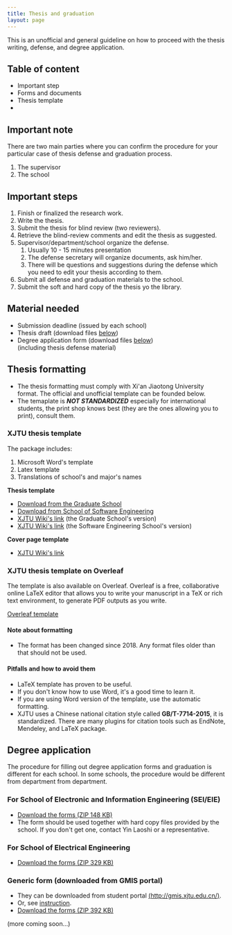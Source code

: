 ```yaml
---
title: Thesis and graduation 
layout: page
---
```

This is an unofficial and general guideline on how to proceed with the thesis writing, defense, and degree application. 

## Table of content 
- Important step
- Forms and documents 
- Thesis template 
- 

## Important note
There are two main parties where you can confirm the procedure for your particular case of thesis defense and graduation process. 
1. The supervisor
2. The school

## Important steps
1. Finish or finalized the research work.
2. Write the thesis.
3. Submit the thesis for blind review (two reviewers).
4. Retrieve the blind-review comments and edit the thesis as suggested. 
5. Supervisor/department/school organize the defense. 
   1. Usually 10 - 15 minutes presentation 
   2. The defense secretary will organize documents, ask him/her. 
   3. There will be questions and suggestions during the defense which you need to edit your thesis according to them. 
6. Submit all defense and graduation materials to the school. 
7. Submit the soft and hard copy of the thesis yo the library. 

## Material needed
- Submission deadline (issued by each school)
- Thesis draft (download files [below](#xjtu-thesis-template))
- Degree application form (download files [below](#degree-application)) <br />
(including thesis defense material)

## Thesis formatting
- The thesis formatting must comply with Xi'an Jiaotong University format. The official and unofficial template can be founded below. 
- The temaplate is ***NOT STANDARDIZED*** especially for international students, the print shop knows best (they are the ones allowing you to print), consult them. 

### XJTU thesis template
The package includes: 
1. Microsoft Word's template
2. Latex template
3. Translations of school's and major's names

**Thesis template**
- [Download from the Graduate School](http://gs.xjtu.edu.cn/info/1021/4220.htm)
- [Download from School of Software Engineering](http://se.xjtu.edu.cn/info/1019/2239.htm)
- [XJTU Wiki's link](/assets/thesis-template/2018-XJTU-thesis-template_GR.zip) (the Graduate School's version)
- [XJTU Wiki's link](/assets/thesis-template/2018-XJTU-thesis-template_SE.zip) (the Software Engineering School's version)
 
**Cover page template**
- [XJTU Wiki's link](/assets/thesis-template/thesis-cover-template.zip)

### XJTU thesis template on Overleaf 
The template is also available on Overleaf. Overleaf is a free, collaborative online LaTeX editor that allows you to write your manuscript in a TeX or rich text environment, to generate PDF outputs as you write.

[Overleaf template](https://www.overleaf.com/latex/templates/latex-template-for-doctoral-thesis-of-xjtu/bmrqcdhbdrcw)

#### Note about formatting 
- The format has been changed since 2018. Any format files older than that should not be used. 

#### Pitfalls and how to avoid them
- LaTeX template has proven to be useful. 
- If you don't know how to use Word, it's a good time to learn it. 
- If you are using Word version of the template, use the automatic formatting. 
- XJTU uses a Chinese national citation style called **GB/T-7714-2015**, it is standardized. There are many plugins for citation tools such as EndNote, Mendeley, and LaTeX package. 

## Degree application 
The procedure for filling out degree application forms and graduation is different for each school. In some schools, the procedure would be different from department from department.  

### For School of Electronic and Information Engineering (SEI/EIE)
- [Download the forms (ZIP 148 KB)](/assets/thesis-template/degree-application-forms-sei.zip)
- The form should be used together with hard copy files provided by the school. If you don't get one, contact Yin Laoshi or a representative. 

### For School of Electrical Engineering
- [Download the forms (ZIP 329 KB)](/assets/thesis-template/degree-application-forms-ee.zip)

### Generic form (downloaded from GMIS portal)
- They can be downloaded from student portal [(http://gmis.xjtu.edu.cn/)](http://gmis.xjtu.edu.cn/pyxx/?TARGET=http%3A%2F%2Fgmis.xjtu.edu.cn%2Fpyxx%2F). 
- Or, see [instruction](/guidelines/download-thesis-form/).
- [Download the forms (ZIP 392 KB)](/assets/thesis-template/degree-application-forms-gen.zip)

(more coming soon...)
